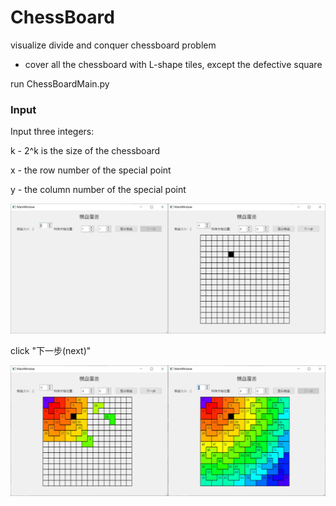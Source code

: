 # ChessBoard

visualize divide and conquer chessboard problem

* cover all the chessboard with L-shape tiles, except the defective square

run ChessBoardMain.py

### Input

Input three integers:

k - 2^k is the size of the chessboard

x - the row number of the special point

y - the column number of the special point

![app1](./img/app1.JPEG)

click "下一步(next)"

![app2](./img/app2.JPEG)